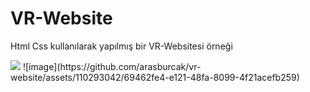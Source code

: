 <h1> VR-Website </h1>
<p> Html Css kullanılarak yapılmış bir VR-Websitesi örneği </p>
<img src="vr.gif"/>
![image](https://github.com/arasburcak/vr-website/assets/110293042/69462fe4-e121-48fa-8099-4f21acefb259)
